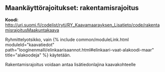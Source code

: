


## Maankäyttörajoitukset: rakentamisrajoitus

**Koodi**: <http://uri.suomi.fi/codelist/rytj/RY_Kaavamaarayksen_Lisatieto/code/rakentamisrajoitusMaakuntakaava>

Ryhmittelyotsikko, vain {% include common/moduleLink.html moduleId="kaavatiedot" path="looginenmalli/elinkaarisaannot.html#elinkaari-vaat-alakoodi-maar" title="alakoodeja" %} käytetään.

Rakentamisrajoitus voidaan antaa lisätiedonlajina kaavakohteelle

